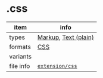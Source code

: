 

# .css

item | info
--- | ---
types | [Markup](../dataTypes/markup.md), [Text (plain)](../dataTypes/textPlain.md)
formats | [CSS](../fileFormats/css.md)
variants | 
file info | [`extension/css`]({{fileinfo}}/css)



